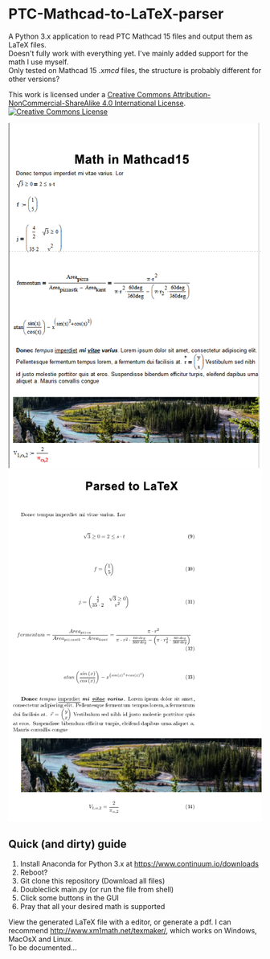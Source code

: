 # PTC-Mathcad-to-LaTeX-parser
A Python 3.x application to read PTC Mathcad 15 files and output them as LaTeX files.  
Doesn't fully work with everything yet. I've mainly added support for the math I use myself.  
Only tested on Mathcad 15 *.xmcd* files, the structure is probably different for other versions?

This work is licensed under a [Creative Commons Attribution-NonCommercial-ShareAlike 4.0 International License](http://creativecommons.org/licenses/by-nc-sa/4.0/).
[![Creative Commons License](https://i.creativecommons.org/l/by-nc-sa/4.0/88x31.png)](http://creativecommons.org/licenses/by-nc-sa/4.0/)

![Creative Commons License](https://github.com/ArtificialTruth/PTC-Mathcad-to-LaTeX-parser/blob/master/Math%20in%20Mathcad15.png)
![Creative Commons License](https://github.com/ArtificialTruth/PTC-Mathcad-to-LaTeX-parser/blob/master/Parsed%20to%20LaTeX.png)

## Quick (and dirty) guide
1. Install Anaconda for Python 3.x at https://www.continuum.io/downloads
2. Reboot?
3. Git clone this repository (Download all files)
4. Doubleclick main.py (or run the file from shell)
5. Click some buttons in the GUI
6. Pray that all your desired math is supported

View the generated LaTeX file with a editor, or generate a pdf.
I can recommend http://www.xm1math.net/texmaker/, which works on Windows, MacOsX and Linux.  
To be documented...
